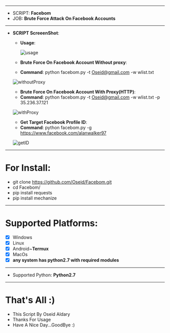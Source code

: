 ***
  - SCRIPT: **Facebom**
  -    JOB: **Brute Force Attack On Facebook Accounts**
***

- **SCRIPT ScreeenShot**:

    - **Usage**:
    
      ![usage](https://user-images.githubusercontent.com/29546157/50734835-cbef9000-11ad-11e9-81d6-84893047f088.PNG)


    - **Brute Force On Facebook Account Without proxy**:
     
     * **Command**: python facebom.py -t Oseid@gmail.com -w wlist.txt
     
     ![withoutProxy](https://user-images.githubusercontent.com/29546157/50734858-196bfd00-11ae-11e9-8af5-7435ddbf241a.PNG)
   
   - **Brute Force On Facebook Account With Proxy(HTTP)**:
   
    * **Command**: python facebom.py -t Oseid@gmail.com -w wlist.txt -p 35.236.37.121
    
    ![withProxy](https://user-images.githubusercontent.com/29546157/50734872-5637f400-11ae-11e9-8a23-30026bcca8c6.PNG)

   - **Get Target Facebook Profile ID**:
   
    * **Command**: python facebom.py -g https://www.facebook.com/alanwalker97
    
    ![getID](https://user-images.githubusercontent.com/29546157/50734890-9bf4bc80-11ae-11e9-9a66-83f78df8f7ab.PNG)

***

# For Install:

 - git clone https://github.com/Oseid/Facebom.git
 - cd Facebom/
 - pip install requests
 - pip install mechanize
***

# Supported Platforms:
- [x] Windows
- [x] Linux
- [x] Android~**Termux**
- [x] MacOs
- [x] **any system has python2.7 with required modules**
***
 - Supported Python: **Python2.7**
***

# That's All :)
   * This Script By Oseid Aldary
   * Thanks For Usage
   * Have A Nice Day...GoodBye :)
